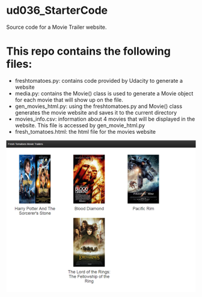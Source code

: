 # ud036_StarterCode
Source code for a Movie Trailer website.

# This repo contains the following files:

- freshtomatoes.py: contains code provided by Udacity to generate a website
- media.py: contains the Movie() class is used to generate a Movie object for each movie that will show up on the file. 
- gen_movies_html.py: using the freshtomatoes.py and Movie() class generates the movie website and saves it to the current directory
- movies_info.csv: information about 4 movies that will be displayed in the website. This file is accessed by gen_movie_html.py
- fresh_tomatoes.html: the html file for the movies website

![Website Preview](https://github.com/ysriram1/ud036_StarterCode/blob/master/website_screenshot.PNG)
